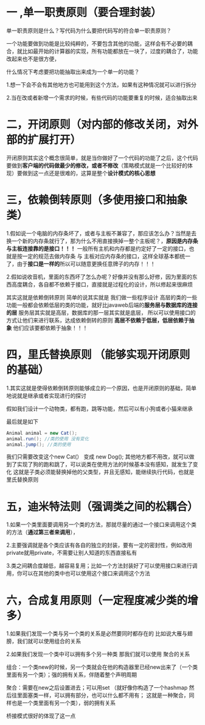 # 一 ,单一职责原则（要合理封装）

单一职责原则是什么？写代码为什么要把代码写的符合单一职责原则？

一个功能要做到功能是比较纯粹的，不要包含其他的功能，这样会有不必要的耦合，就比如最开始的计算器的实现，所有功能都放在一块了，过度的耦合了，功能改起来也不是很方便，



什么情况下考虑要把功能抽取出来成为一个单一的功能？

1.想一下会不会有其他地方也可能用到这个方法，如果有这种情况就可以进行拆分

2.当在改或者新增一个需求的时候，有些代码的功能要重复的时候，适合抽取出来



# 二，开闭原则（对内部的修改关闭，对外部的扩展打开）

开闭原则其实这个概念很简单，就是当你做好了一个代码的功能了之后，这个代码要做到**客户端的代码做最少的修改，或者不修改**（策略模式就是一个比较好的体现）要做到这一点还是很难的，这算是整个**设计模式的核心思想**





# 三，依赖倒转原则（多使用接口和抽象类）

1.假如说一个电脑的内存条坏了，或者与主板不兼容了，那应该怎么办？当然是去换一个新的内存条就行了，那为什么不用直接换掉一整个主板呢？，**原因是内存条与主板连接靠的是接口！！！**   一般所有主机和内存都是约定好了一定的接口，也就是按一定的规范去做内存条  与 主板对应内存条的接口，这样全球基本都统一了，由于**接口是一样的**所以可以随意更换任意牌子的内存！！！

2.假如说收音机，里面的东西坏了怎么办呢？好像并没有那么好修，因为里面的东西高度耦合，各自都不依赖于接口，直接就是过程化的设计，所以修起来很麻烦



其实这就是依赖倒转原则 简单的说其实就是 我们做一些程序设计  高层的类的一些功能一般都会依赖低层的类的功能，就好比javaweb后端的**服务层与数据库的连接的层**  服务层其实就是高层，数据库的那一层其实就是底层， 所以可以使用接口的方式让他们来进行联系，达成依赖倒转的原则           **高层不依赖于低层，低层依赖于抽象**  他们应该要都依赖于抽象！！！



# 四，里氏替换原则 （能够实现开闭原则的基础）

1.其实这就是使得依赖倒转原则能够成立的一个原因，也是开闭原则的基础，简单地说就是继承或者实现进行的探讨  

假如我们设计一个动物类，都有跑，跳等功能，然后可以有小狗或者小猫来继承

最后就是如下

```java
Animal animal = new Cat();
animal.run(); //类的使用 没有变化
animal.jump(); //类的使用
```

我们只需要改变这个new Cat(） 变成 new Dog(); 其他地方都不用改，就可以做到了实现了狗的跑和跳了，可以说类在使用方法的时候基本没有感知，就发生了变化      这就是子类必须能替换掉他的父类型，并且无感知，能继续执行代码，也就是里氏替换原则



# 五，迪米特法则（强调类之间的松耦合）

1.如果一个类里面要调用另一个类的方法，那就尽量的通过一个接口来调用这个类的方法（**通过第三者来调用**），

2.主要强调就是各个类应该有各自的独立的封装，要有一定的密封性，例如改用private就用private，不需要让别人知道的东西直接私有

3.类之间耦合度越低，越容易复用；比如一个方法封装好了可以使用接口来进行调用，你可以在其他的类中也可以使用这个接口来调用这个方法



# 六，合成复用原则（一定程度减少类的增多）

1.如果我们发现一个类与另一个类的关系是必然要同时都存在的 比如说大雁与翅膀，我们就可以使用组合的关系

2.如果我们发现一个类中可以拥有多个另一种类 那我们就可以使用 聚合的关系

组合：一个类new的时候，另一个类就会在他的构造器里已经new出来了（一个类里面有另一个类）；强的拥有关系，伴随着整个声明周期

聚合：需要在new之后设置进去；可以用set （就好像你构造了一个hashmap  然后往里面塞类一样，可以拥有部分，也可以什么都不用有；  这就是一种聚合，同样也是一个类里面有另一个类），弱的拥有关系



桥接模式很好的体现了这一点
